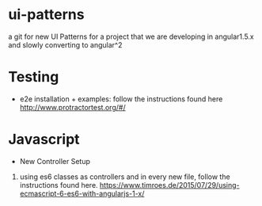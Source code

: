 # ui-patterns
a git for new UI Patterns for a project that we are developing in angular1.5.x and slowly converting to angular^2


# Testing
- e2e installation + examples: follow the instructions found here http://www.protractortest.org/#/

# Javascript
- New Controller Setup
1) using es6 classes as controllers and in every new file, follow the instructions found here. https://www.timroes.de/2015/07/29/using-ecmascript-6-es6-with-angularjs-1-x/
